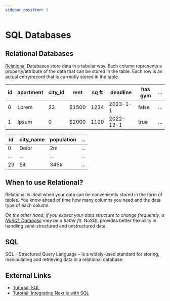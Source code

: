 ```yaml
---
sidebar_position: 3
---
```


# SQL Databases

## Relational Databases

[Relational](https://cloud.google.com/learn/what-is-a-relational-database) Databases store data in a tabular way. Each column represents a property/attribute of the data that can be stored in the table. Each row is an actual entry/record that is currently stored in the table.

| id  | apartment | city_id | rent  | sq ft | deadline  | has gym | ... |
| --- | --------- | ------- | ----- | ----- | --------- | ------- | --- |
| 0   | Lorem     | 23      | $1500 | 1234  | 2023-1-1  | false   | ... |
| 1   | Ipsum     | 0       | $2000 | 1100  | 2022-12-1 | true    | ... |

| id  | city_name | population | ... |
| --- | --------- | ---------- | --- |
| 0   | Dolor     | 2m         | ... |
| ... | ...       | ...        | ... |
| 23  | Sit       | 345k       | ... |

## When to use Relational?

Relational is ideal when your data can be conveniently stored in the form of tables. You know ahead of time how many columns you need and the data type of each column.

_On the other hand, if you expect your data structure to change frequently, a [NoSQL Database](./no-sql-db) may be a better fit._ NoSQL provides better flexibility in handling semi-structured and unstructured data.

## SQL

SQL – Structured Query Language – is a widely-used standard for storing, manipulating and retrieving data in a relational database.

## External Links

-   [Tutorial: SQL](https://www.tutorialspoint.com/sql/index.htm)
-   [Tutorial: Integrating Next.js with SQL](https://vercel.com/guides/nextjs-prisma-postgres)

